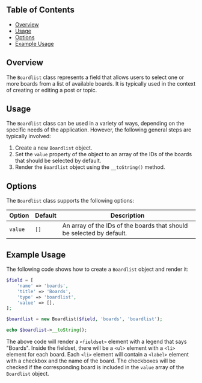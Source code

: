 ## Table of Contents

- [Overview](#overview)
- [Usage](#usage)
- [Options](#options)
- [Example Usage](#example-usage)

## Overview

The `Boardlist` class represents a field that allows users to select one or more boards from a list of available boards. It is typically used in the context of creating or editing a post or topic.

## Usage

The `Boardlist` class can be used in a variety of ways, depending on the specific needs of the application. However, the following general steps are typically involved:

1. Create a new `Boardlist` object.
2. Set the `value` property of the object to an array of the IDs of the boards that should be selected by default.
3. Render the `Boardlist` object using the `__toString()` method.

## Options

The `Boardlist` class supports the following options:

| Option | Default | Description |
|---|---|---|
| `value` | `[]` | An array of the IDs of the boards that should be selected by default. |

## Example Usage

The following code shows how to create a `Boardlist` object and render it:

```php
$field = [
    'name' => 'boards',
    'title' => 'Boards',
    'type' => 'boardlist',
    'value' => [],
];

$boardlist = new Boardlist($field, 'boards', 'boardlist');

echo $boardlist->__toString();
```

The above code will render a `<fieldset>` element with a legend that says "Boards". Inside the fieldset, there will be a `<ul>` element with a `<li>` element for each board. Each `<li>` element will contain a `<label>` element with a checkbox and the name of the board. The checkboxes will be checked if the corresponding board is included in the `value` array of the `Boardlist` object.